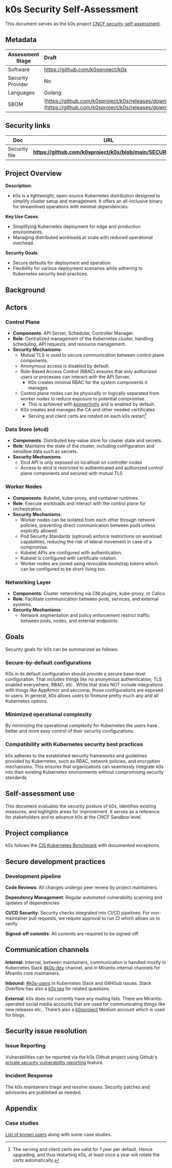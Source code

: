 # k0s Security Self-Assessment

This document serves as the k0s project [CNCF security self-assessment](https://tag-security.cncf.io/community/assessments/guide/self-assessment/).

## Metadata

| Assessment Stage | Draft |
| ----- | :---- |
| Software | https://github.com/k0sproject/k0s |
| Security Provider | No |
| Languages | Golang |
| SBOM | [https://github.com/k0sproject/k0s/releases/download/v1.33.1%2Bk0s.0/spdx.json](https://github.com/k0sproject/k0s/releases/download/v1.33.1%2Bk0s.0/spdx.json)  |

## Security links

| Doc | URL |
| ----- | ----- |
| Security file | **https://github.com/k0sproject/k0s/blob/main/SECURITY.md** |

## Project Overview

**Description**:

* k0s is a lightweight, open-source Kubernetes distribution designed to simplify cluster setup and management. It offers an all-inclusive binary for streamlined operations with minimal dependencies.

**Key Use Cases**:

* Simplifying Kubernetes deployment for edge and production environments.
* Managing distributed workloads at scale with reduced operational overhead.

**Security Goals**:

* Secure defaults for deployment and operation.
* Flexibility for various deployment scenarios while adhering to Kubernetes security best practices.

## Background

## Actors

### **Control Plane**

* **Components**: API Server, Scheduler, Controller Manager.
* **Role**: Centralized management of the Kubernetes cluster, handling scheduling, API requests, and resource management.
* **Security Mechanisms**:
  * Mutual TLS is used to secure communication between control plane components.
  * Anonymous access is disabled by default.
  * Role-Based Access Control (RBAC) ensures that only authorized users or processes can interact with the API Server.
    * K0s creates minimal RBAC for the system components it manages
  * Control plane nodes can be physically or logically separated from worker nodes to reduce exposure to potential compromise.
    * This is achieved with [konnectivity] and is enabled by default.
  * K0s creates and manages the CA and other needed certificates
    * Serving and client certs are rotated on each k0s restart[^1]

[konnectivity]: https://github.com/kubernetes-sigs/apiserver-network-proxy

### **Data Store (etcd)**

* **Components**: Distributed key-value store for cluster state and secrets.
* **Role**: Maintains the state of the cluster, including configuration and sensitive data such as secrets.
* **Security Mechanisms**:
  * Etcd API is only exposed on localhost on controller nodes
  * Access to etcd is restricted to authenticated and authorized control plane components and secured with mutual TLS

### **Worker Nodes**

* **Components**: Kubelet, kube-proxy, and container runtimes.
* **Role**: Execute workloads and interact with the control plane for orchestration.
* **Security Mechanisms**:
  * Worker nodes can be isolated from each other through network policies, preventing direct communication between pods unless explicitly allowed.
  * Pod Security Standards (optional) enforce restrictions on workload capabilities, reducing the risk of lateral movement in case of a compromise.
  * Kubelet APIs are configured with authentication.
  * Kubelet is configured with certificate rotation.
  * Worker nodes are joined using revocable bootstrap tokens which can be configured to be short-living too.

### **Networking Layer**

* **Components**: Cluster networking via CNI plugins, kube-proxy, or Calico
* **Role**: Facilitate communication between pods, services, and external systems.
* **Security Mechanisms**:
  * Network segmentation and policy enforcement restrict traffic between pods, nodes, and external endpoints.

## Goals

Security goals for k0s can be summarized as follows:

### Secure-by-default configurations

K0s in its default configuration should provide a secure base-level configuration. That includes things like no anonymous authentication, TLS enabled everywhere, RBAC, etc.. While that does NOT include integrations with things like AppArmor and seccomp, those configurations are exposed to users. In general, k0s allows users to finetune pretty much any and all Kubernetes options.

### Minimized operational complexity

By minimizing the operational complexity for Kubernetes the users have better and more easy control of their security configurations.

### Compatibility with Kubernetes security best practices

k0s adheres to the established security frameworks and guidelines provided by Kubernetes, such as RBAC, network policies, and encryption mechanisms. This ensures that organizations can seamlessly integrate k0s into their existing Kubernetes environments without compromising security standards.

## Self-assessment use

This document evaluates the security posture of k0s, identifies existing measures, and highlights areas for improvement. It serves as a reference for stakeholders and to advance k0s at the CNCF Sandbox level.

## Project compliance

k0s follows the [CIS Kubernetes Benchmark](https://docs.k0sproject.io/stable/cis_benchmark/) with documented exceptions.

## Secure development practices

### Development pipeline

**Code Reviews**: All changes undergo peer review by project maintainers.

**Dependency Management**: Regular automated vulnerability scanning and updates of dependencies

**CI/CD Security**: Security checks integrated into CI/CD pipelines. For non-maintainer pull requests, we require approval to run CI which allows us to verify

**Signed-off commits**: All commits are required to be signed-off.

## Communication channels

**Internal:** Internal, between maintainers, communication is handled mostly in Kubernetes Slack [#k0s-dev](https://kubernetes.slack.com/archives/C07VAPJUECS) channel, and in Mirantis internal channels for Mirantis core maintainers.

**Inbound:** [#k0s-users](https://kubernetes.slack.com/archives/C0809EA06QZ) in Kubernetes Slack and GitHGub issues. Stack Overflow has also a [k0s tag](https://stackoverflow.com/questions/tagged/k0s) for related questions.

**External**: k0s does not currently have any mailing lists. There are Mirantis-operated social media accounts that are used for communicating things like new releases etc.. There’s also a [k0sproject](https://medium.com/k0sproject) Medium account which is used for blogs.

## Security issue resolution

### **Issue Reporting**

Vulnerabilities can be reported via the k0s Github project using Github's [private security vulnerability reporting](https://docs.github.com/en/code-security/security-advisories/guidance-on-reporting-and-writing-information-about-vulnerabilities/privately-reporting-a-security-vulnerability) feature.

### **Incident Response**

The k0s maintainers triage and resolve issues. Security patches and advisories are published as needed.

## Appendix

### Case studies

[List of known users](https://docs.k0sproject.io/head/adopters/) along with some case studies.

[^1]:  The serving and client certs are valid for 1 year per default. Hence upgrading, and thus restarting k0s, at least once a year will rotate the certs automatically.
